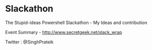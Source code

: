 # Slackathon
The Stupid-ideas Powershell Slackathon - My Ideas and contribution

Event Summary -  http://www.secretgeek.net/slack_wrap

Twitter : @SinghPrateik

